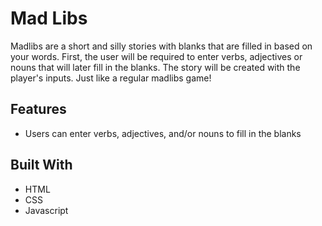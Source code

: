 # Mad Libs

Madlibs are a short and silly stories with blanks that are filled in based on your words. First, the user will be required to enter verbs, adjectives or nouns that will later fill in the blanks.
The story will be created with the player's inputs. Just like a regular madlibs game!


## Features ##
* Users can enter verbs, adjectives, and/or nouns to fill in the blanks


## Built With ##
* HTML
* CSS
* Javascript
